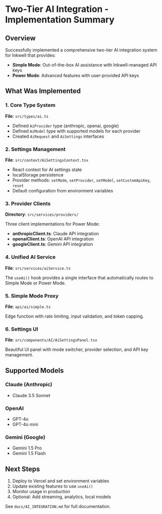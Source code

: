 # Two-Tier AI Integration - Implementation Summary

## Overview

Successfully implemented a comprehensive two-tier AI integration system for Inkwell that provides:

- **Simple Mode**: Out-of-the-box AI assistance with Inkwell-managed API keys
- **Power Mode**: Advanced features with user-provided API keys

## What Was Implemented

### 1. Core Type System

**File**: `src/types/ai.ts`

- Defined `AiProvider` type (anthropic, openai, google)
- Defined `AiModel` type with supported models for each provider
- Created `AiRequest` and `AiSettings` interfaces

### 2. Settings Management

**File**: `src/context/AiSettingsContext.tsx`

- React context for AI settings state
- localStorage persistence
- Provider methods: `setMode`, `setProvider`, `setModel`, `setCustomApiKey`, `reset`
- Default configuration from environment variables

### 3. Provider Clients

**Directory**: `src/services/providers/`

Three client implementations for Power Mode:

- **anthropicClient.ts**: Claude API integration
- **openaiClient.ts**: OpenAI API integration
- **googleClient.ts**: Gemini API integration

### 4. Unified AI Service

**File**: `src/services/aiService.ts`

The `useAi()` hook provides a single interface that automatically routes to Simple Mode or Power Mode.

### 5. Simple Mode Proxy

**File**: `api/ai/simple.ts`

Edge function with rate limiting, input validation, and token capping.

### 6. Settings UI

**File**: `src/components/AI/AiSettingsPanel.tsx`

Beautiful UI panel with mode switcher, provider selection, and API key management.

## Supported Models

### Claude (Anthropic)

- Claude 3.5 Sonnet

### OpenAI

- GPT-4o
- GPT-4o mini

### Gemini (Google)

- Gemini 1.5 Pro
- Gemini 1.5 Flash

## Next Steps

1. Deploy to Vercel and set environment variables
2. Update existing features to use `useAi()`
3. Monitor usage in production
4. Optional: Add streaming, analytics, local models

See `docs/AI_INTEGRATION.md` for full documentation.
